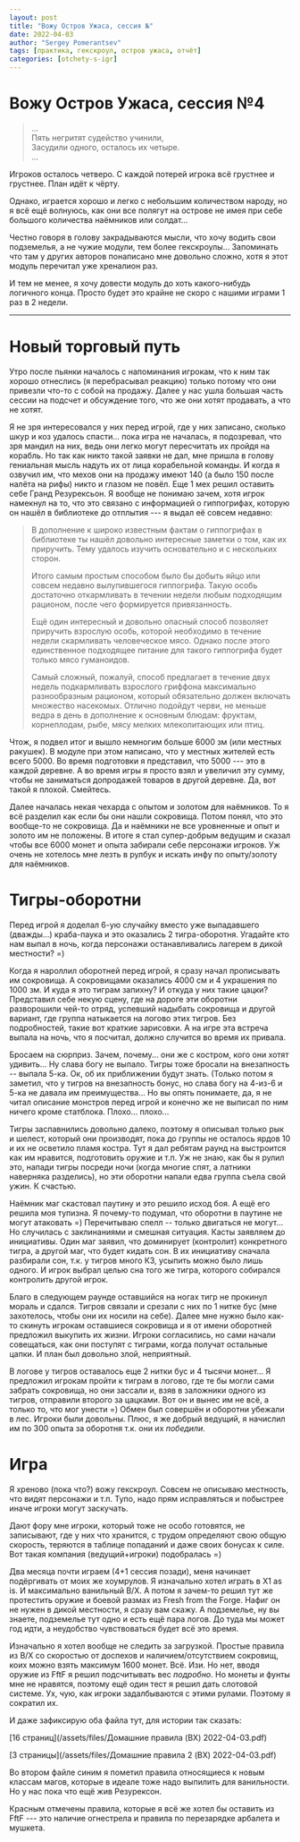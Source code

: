 ```yaml
---
layout: post
title: "Вожу Остров Ужаса, сессия №"
date: 2022-04-03
author: "Sergey Pomerantsev"
tags: [практика, гекскроул, остров ужаса, отчёт]
categories: [otchety-s-igr]
---
```


# Вожу Остров Ужаса, сессия №4

> ...  
> Пять негритят судейство учинили,  
> Засудили одного, осталось их четыре.  
> ...

Игроков осталось четверо. С каждой потерей игрока всё грустнее и грустнее. План идёт к чёрту.

Однако, играется хорошо и легко с небольшим количеством народу, но я всё ещё волнуюсь, как они все полягут на острове не имея при себе большого количества наёмников или солдат...

Честно говоря в голову закрадываются мысли, что хочу водить свои подземелья, а не чужие модули, тем более гекскроулы... Запоминать что там у других авторов понаписано мне довольно сложно, хотя я этот модуль перечитал уже хреналион раз.

И тем не менее, я хочу довести модуль до хоть какого-нибудь логичного конца. Просто будет это крайне не скоро с нашими играми 1 раз в 2 недели.

---

# Новый торговый путь

Утро после пьянки началось с напоминания игрокам, что к ним так хорошо отнеслись (я перебрасывал реакцию) только потому что они привезли что-то с собой на продажу. Далее у нас ушла большая часть сессии на подсчет и обсуждение того, что же они хотят продавать, а что не хотят.

Я не зря интересовался у них перед игрой, где у них записано, сколько шкур и коз удалось спасти... пока игра не началась, я подозревал, что зря мандил на них, ведь они легко могут пересчитать их пройдя на корабль. Но так как никто такой заявки не дал, мне пришла в голову гениальная мысль надуть их от лица корабельной команды. И когда я озвучил им, что мехов они на продажу имеют 140 (а было 150 после налёта на рифы) никто и глазом не повёл. Еще 1 мех решил оставить себе Гранд Резурексьон. Я вообще не понимаю зачем, хотя игрок намекнул на то, что это связано с информацией о гиппогрифах, которую он нашёл в библиотеке до отплытия --- я выдал её совсем недавно:

> В дополнение к широко известным фактам о гиппогрифах в библиотеке ты нашёл довольно интересные заметки о том, как их приручить. Тему удалось изучить основательно и с нескольких сторон.
> 
> Итого самым простым способом было бы добыть яйцо или совсем недавно вылупившегося гиппогрифа. Такую особь достаточно откармливать в течении недели любым подходящим рационом, после чего формируется привязанность.
> 
> Ещё один интересный и довольно опасный способ позволяет приручить взрослую особь, которой необходимо в течение недели скармливать человеческое мясо. Однако после этого единственное подходящее питание для такого гиппогрифа будет только мясо гуманоидов.
> 
> Самый сложный, пожалуй, способ предлагает в течение двух недель подкармливать взрослого гриффона максимально разнообразным рационом, который обязательно должен включать множество насекомых. Отлично подойдут черви, не меньше ведра в день в дополнение к основным блюдам: фруктам, корнеплодам, рыбе, мясу мелких млекопитающих или птиц.

Чтож, я подвел итог и вышло немногим больше 6000 зм (или местных ракушек). В модуле при этом написано, что у местных жителей есть всего 5000. Во время подготовки я представил, что 5000 --- это в каждой деревне. А во время игры я просто взял и увеличил эту сумму, чтобы не заниматься допродажей товаров в другой деревне. Да, вот такой я плохой. Смейтесь.

Далее началась некая чехарда с опытом и золотом для наёмников. То я всё разделил как если бы они нашли сокровища. Потом понял, что это вообще-то не сокровища. Да и наёмники не все уровненные и опыт и золото им не положены. В итоге я стал супер-добрым ведущим и сказал чтобы все 6000 монет и опыта забирали себе персонажи игроков. Уж очень не хотелось мне лезть в рулбук и искать инфу по опыту/золоту для наёмников.

# Тигры-оборотни

Перед игрой я доделал 6-ую случайку вместо уже выпадавшего (дважды...) краба-паука и это оказались 2 тигра-оборотня. Угадайте кто нам выпал в ночь, когда персонажи останавливались лагерем в дикой местности? =)

Когда я нароллил оборотней перед игрой, я сразу начал прописывать им сокровища. А сокровищами оказались 4000 см и 4 украшения по 1000 зм. И куда я это тиграм запихну? И откуда у них такие цацки? Представил себе некую сцену, где на дороге эти оборотни разворошили чей-то отряд, успевший надыбать сокровища и другой вариант, где группа натыкается на логово этих тигров. Без подробностей, такие вот краткие зарисовки. А на игре эта встреча выпала на ночь, что я посчитал, должно случится во время их привала.

Бросаем на сюрприз. Зачем, почему... они же с костром, кого они хотят удивить... Ну слава богу не выпало. Тигры тоже бросали на внезапность -- выпала 5-ка. Ок, об их приближении будут знать. (Только потом я заметил, что у тигров на внезапность бонус, но слава богу на 4-из-6 и 5-ка не давала им преимущества... Но вы опять понимаете, да, я не читал описание монстров перед игрой и конечно же не выписал по ним ничего кроме статблока. Плохо... плохо...

Тигры заспавнились довольно далеко, поэтому я описывал только рык и шелест, который они производят, пока до группы не осталось ярдов 10 и их не осветило пламя костра. Тут я дал ребятам раунд на выстроится как им нравится, подготовить оружие и т.п. Уж не знаю, как бы я рулил это, напади тигры посреди ночи (когда многие спят, а латники наверняка разделись), но эти оборотни напали едва группа съела свой ужин. К счастью.

Наёмник маг скастовал паутину и это решило исход боя. А ещё его решила моя тупизна. Я почему-то подумал, что оборотни в паутине не могут атаковать =) Перечитываю спелл -- только двигаться не могут...  Но случилась с заклинаниями и смешная ситуация. Касты заявляем до инициативы. Один маг заявил, что доминирует (контролит) конкретного тигра, а другой маг, что будет кидать сон. В их инициативу сначала разбирали сон, т.к. у тигров много КЗ, усыпить можно было лишь одного. И игрок выбрал целью сна того же тигра, которого собирался контролить другой игрок.

Благо в следующем раунде оставшийся на ногах тигр не прокинул мораль и сдался. Тигров связали и срезали с них по 1 нитке бус (мне захотелось, чтобы они их носили на себе). Далее мне нужно было как-то скинуть игрокам оставшиеся сокровища и я от имени оборотней предложил выкупить их жизни. Игроки согласились, но сами начали совещаться, как они поступят с тиграми, когда получат остальные цапки. И план был довольно злой, неприятный.

В логове у тигров оставалось еще 2 нитки бус и 4 тысячи монет... Я предложил игрокам пройти к тиграм в логово, где те бы могли сами забрать сокровища, но они зассали и, взяв в заложники одного из тигров, отправили второго за цацками. Вот он и вынес им не всё, а только то, что мог унести =) Обмен был совершён и оборотни убежали в лес. Игроки были довольны. Плюс, я же добрый ведущий, я начислил им по 300 опыта за оборотня т.к. они их *победили*.

# Игра

Я хреново (пока что?) вожу гекскроул. Совсем не описываю местность, что видят персонажи и т.п. Тупо, надо прям исправляться и побыстрее иначе игроки могут заскучать.

Дают фору мне игроки, который тоже не особо готовятся, не записывают, где у них что хранится, с трудом определяют свою общую скорость, теряются в таблице попаданий и даже своих бонусах к силе. Вот такая компания (ведущий+игроки) подобралась =)

Два месяца почти играем (4+1 сессия позади), меня начинает подёргивать от моих же хоумрулов. Я изначально хотел играть в Х1 as is. И максимально ванильный B/X. А потом я зачем-то решил тут же протестить оружие и боевой размах из Fresh from the Forge. Нафиг он не нужен в дикой местности, я сразу вам скажу. А подземелье, ну вы знаете, подземелье тут одно и есть ещё пара логов. До туда мы может год идти, а неудобство чувствоваться будет всё это время.

Изначально я хотел вообще не следить за загрузкой. Простые правила из B/X со скоростью от доспехов и наличием/отсутствием сокровищ, коих можно взять максимум 1600 монет. Всё. Изи. Но нет, вводя оружие из FftF я решил подсчитывать вес *подробно*. Но монеты и фунты мне не нравятся, поэтому ещё один тест я решил дать слотовой системе. Ух, чую, как игроки задалбываются с этими рулами. Поэтому я сократил их.

И даже зафиксирую оба файла тут, для истории так сказать:

[16 страниц](/assets/files/Домашние правила (BX) 2022-04-03.pdf)

[3 страницы](/assets/files/Домашние правила 2 (BX) 2022-04-03.pdf)

Во втором файле синим я пометил правила относящиеся к новым классам магов, которые в идеале тоже надо выпилить для ванильности. Но у нас пока что ещё жив Резурексон.

Красным отмечены правила, которые я всё же хотел бы оставить из FftF --- это наличие огнестрела и правила по перезарядке арбалета и мушкета.
